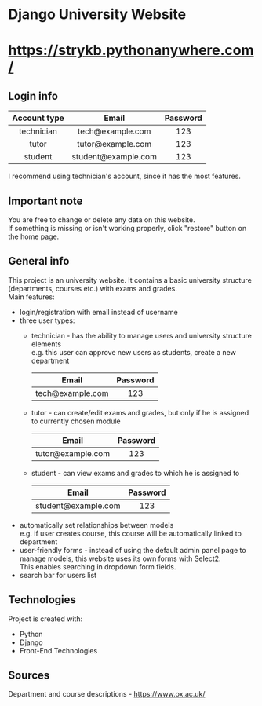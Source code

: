 # Django University Website
# https://strykb.pythonanywhere.com/

## Login info
| Account type | Email                            | Password   |
| :----------: | :------------------------------: |:----------:|
| technician   | tech@example<span></span>.com    | 123        |
| tutor        | tutor@example<span></span>.com   | 123        |
| student      | student@example<span></span>.com | 123        |

I recommend using technician's account, since it has the most features.

## Important note
You are free to change or delete any data on this website.  
If something is missing or isn't working properly, click "restore" button on the home page.  

## General info
This project is an university website. It contains a basic university structure (departments, courses etc.) with exams and grades.  
Main features:
  * login/registration with email instead of username
  * three user types:  
    * technician - has the ability to manage users and university structure elements  
      e.g. this user can approve new users as students, create a new department  
        
      | Email                         | Password   |
      | :---------------------------: |:----------:|
      | tech@example<span></span>.com | 123        |  
    * tutor - can create/edit exams and grades, but only if he is assigned to currently chosen module
       
      | Email                          | Password   |
      | :----------------------------: |:----------:|
      | tutor@example<span></span>.com | 123        |  
    * student - can view exams and grades to which he is assigned to
        
      | Email                            | Password   |
      | :------------------------------: |:----------:|
      | student@example<span></span>.com | 123        |  
  * automatically set relationships between models  
    e.g. if user creates course, this course will be automatically linked to department
  * user-friendly forms - instead of using the default admin panel page to manage models, this website uses its own forms with Select2.  
    This enables searching in dropdown form fields.
  * search bar for users list


## Technologies
Project is created with:
* Python
* Django
* Front-End Technologies


## Sources
Department and course descriptions - https://www.ox.ac.uk/
